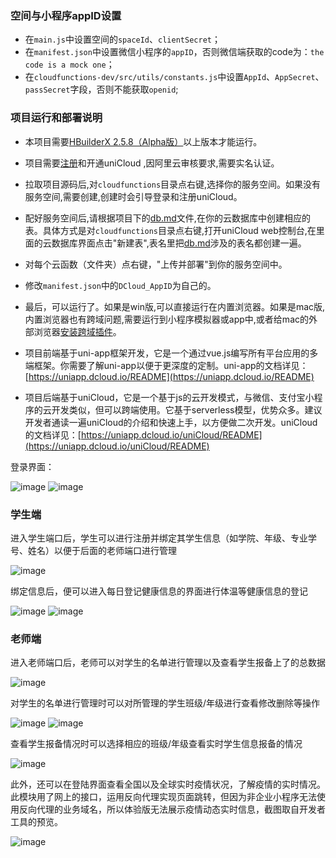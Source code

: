 ### 空间与小程序appID设置
- 在`main.js`中设置空间的`spaceId`、`clientSecret`；
- 在`manifest.json`中设置微信小程序的`appID`，否则微信端获取的code为：`the code is a mock one`；
- 在`cloudfunctions-dev/src/utils/constants.js`中设置`AppId`、`AppSecret`、`passSecret`字段，否则不能获取`openid`;


### 项目运行和部署说明  

- 本项目需要[HBuilderX 2.5.8（Alpha版）](https://www.dcloud.io/hbuilderx.html)以上版本才能运行。  

- 项目需要[注册](https://dev.dcloud.net.cn/)和开通uniCloud ,因阿里云审核要求,需要实名认证。

- 拉取项目源码后,对`cloudfunctions`目录点右键,选择你的服务空间。如果没有服务空间,需要创建,创建时会引导登录和注册uniCloud。
  
- 配好服务空间后,请根据项目下的[db.md](db.md)文件,在你的云数据库中创建相应的表。具体方式是对`cloudfunctions`目录点右键,打开uniCloud web控制台,在里面的云数据库界面点击"新建表",表名里把[db.md](db.md)涉及的表名都创建一遍。

- 对每个云函数（文件夹）点右键，"上传并部署"到你的服务空间中。

- 修改`manifest.json`中的`DCloud_AppID`为自己的。

- 最后，可以运行了。如果是win版,可以直接运行在内置浏览器。如果是mac版,内置浏览器也有跨域问题,需要运行到小程序模拟器或app中,或者给mac的外部浏览器[安装跨域插件](https://ask.dcloud.net.cn/article/35267)。


- 项目前端基于uni-app框架开发，它是一个通过vue.js编写所有平台应用的多端框架。你需要了解uni-app以便于更深度的定制。uni-app的文档详见：[https://uniapp.dcloud.io/README](https://uniapp.dcloud.io/README)
- 项目后端基于uniCloud，它是一个基于js的云开发模式，与微信、支付宝小程序的云开发类似，但可以跨端使用。它基于serverless模型，优势众多。建议开发者通读一遍uniCloud的介绍和快速上手，以方便做二次开发。uniCloud的文档详见：[https://uniapp.dcloud.io/uniCloud/README](https://uniapp.dcloud.io/uniCloud/README)

登录界面：

![image](https://github.com/a123wyn/Student-information-reporting-system/blob/master/images/%E5%9B%BE%E7%89%871.jpg)
![image](https://github.com/a123wyn/Student-information-reporting-system/blob/master/images/%E5%9B%BE%E7%89%872.jpg)

### 学生端
进入学生端口后，学生可以进行注册并绑定其学生信息（如学院、年级、专业学号、姓名）以便于后面的老师端口进行管理

![image](https://github.com/a123wyn/Student-information-reporting-system/blob/master/images/%E5%9B%BE%E7%89%873.png)

绑定信息后，便可以进入每日登记健康信息的界面进行体温等健康信息的登记

![image](https://github.com/a123wyn/Student-information-reporting-system/blob/master/images/%E5%9B%BE%E7%89%874.jpg)
![image](https://github.com/a123wyn/Student-information-reporting-system/blob/master/images/%E5%9B%BE%E7%89%875.jpg)

### 老师端
进入老师端口后，老师可以对学生的名单进行管理以及查看学生报备上了的总数据

![image](https://github.com/a123wyn/Student-information-reporting-system/blob/master/images/%E5%9B%BE%E7%89%876.jpg)

对学生的名单进行管理时可以对所管理的学生班级/年级进行查看修改删除等操作

![image](https://github.com/a123wyn/Student-information-reporting-system/blob/master/images/%E5%9B%BE%E7%89%877.png)
![image](https://github.com/a123wyn/Student-information-reporting-system/blob/master/images/%E5%9B%BE%E7%89%878.png)

查看学生报备情况时可以选择相应的班级/年级查看实时学生信息报备的情况

![image](https://github.com/a123wyn/Student-information-reporting-system/blob/master/images/%E5%9B%BE%E7%89%879.png)

此外，还可以在登陆界面查看全国以及全球实时疫情状况，了解疫情的实时情况。此模块用了网上的接口，运用反向代理实现页面跳转，但因为非企业小程序无法使用反向代理的业务域名，所以体验版无法展示疫情动态实时信息，截图取自开发者工具的预览。

![image](https://github.com/a123wyn/Student-information-reporting-system/blob/master/images/%E5%9B%BE%E7%89%8710.png)
